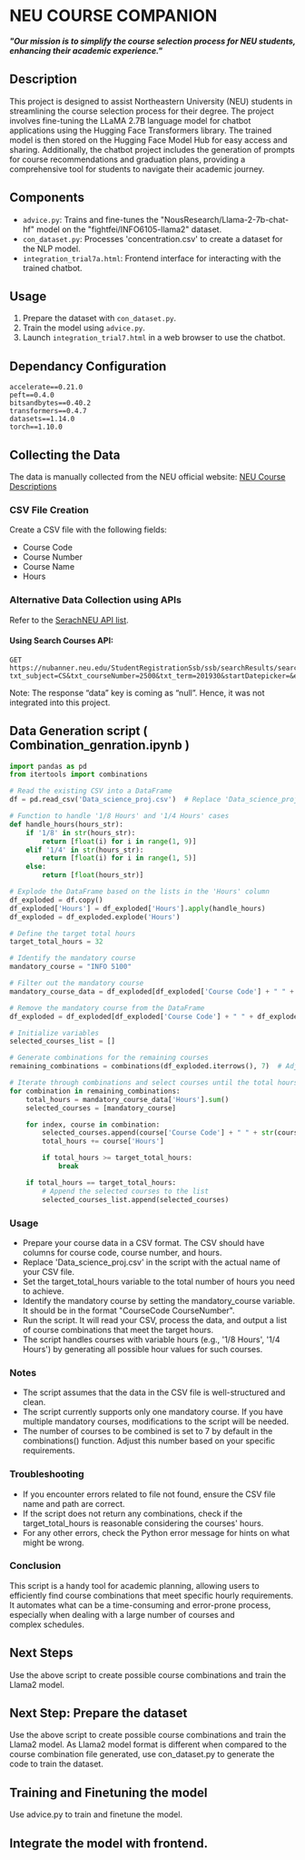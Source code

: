 
# NEU COURSE COMPANION

***"Our mission is to simplify the course selection process for NEU students, enhancing their academic experience."***

## Description
This project is designed to assist Northeastern University (NEU) students in streamlining the course selection process for their degree. The project involves fine-tuning the LLaMA 2.7B language model for chatbot applications using the Hugging Face Transformers library. The trained model is then stored on the Hugging Face Model Hub for easy access and sharing. Additionally, the chatbot project includes the generation of prompts for course recommendations and graduation plans, providing a comprehensive tool for students to navigate their academic journey.

## Components
- `advice.py`: Trains and fine-tunes the "NousResearch/Llama-2-7b-chat-hf" model on the "fightfei/INFO6105-llama2" dataset.
- `con_dataset.py`: Processes 'concentration.csv' to create a dataset for the NLP model.
- `integration_trial7a.html`: Frontend interface for interacting with the trained chatbot.

## Usage
1. Prepare the dataset with `con_dataset.py`.
2. Train the model using `advice.py`.
3. Launch `integration_trial7.html` in a web browser to use the chatbot.

## Dependancy Configuration
```
accelerate==0.21.0
peft==0.4.0
bitsandbytes==0.40.2
transformers==0.4.7
datasets==1.14.0
torch==1.10.0
```

## Collecting the Data
The data is manually collected from the NEU official website: [NEU Course Descriptions](https://catalog.northeastern.edu/course-descriptions/info/)

### CSV File Creation
Create a CSV file with the following fields:
- Course Code
- Course Number
- Course Name
- Hours

### Alternative Data Collection using APIs
Refer to the [SerachNEU API list](https://jennydaman.gitlab.io/nubanned/dark.html#studentregistrationssb-search-get).

#### Using Search Courses API:
```
GET https://nubanner.neu.edu/StudentRegistrationSsb/ssb/searchResults/searchResults?txt_subject=CS&txt_courseNumber=2500&txt_term=201930&startDatepicker=&endDatepicker=&pageOffset=0&pageMaxSize=10&sortColumn=subjectDescription&sortDirection=asc
```
Note: The response “data” key is coming as “null”. Hence, it was not integrated into this project.

## Data Generation script ( Combination_genration.ipynb )
```python
import pandas as pd
from itertools import combinations

# Read the existing CSV into a DataFrame
df = pd.read_csv('Data_science_proj.csv')  # Replace 'Data_science_proj.csv' with the actual name of your CSV file

# Function to handle '1/8 Hours' and '1/4 Hours' cases
def handle_hours(hours_str):
    if '1/8' in str(hours_str):
        return [float(i) for i in range(1, 9)]
    elif '1/4' in str(hours_str):
        return [float(i) for i in range(1, 5)]
    else:
        return [float(hours_str)]

# Explode the DataFrame based on the lists in the 'Hours' column
df_exploded = df.copy()
df_exploded['Hours'] = df_exploded['Hours'].apply(handle_hours)
df_exploded = df_exploded.explode('Hours')

# Define the target total hours
target_total_hours = 32

# Identify the mandatory course
mandatory_course = "INFO 5100"

# Filter out the mandatory course
mandatory_course_data = df_exploded[df_exploded['Course Code'] + " " + df_exploded['Course number'].astype(str) == mandatory_course]

# Remove the mandatory course from the DataFrame
df_exploded = df_exploded[df_exploded['Course Code'] + " " + df_exploded['Course number'].astype(str) != mandatory_course]

# Initialize variables
selected_courses_list = []

# Generate combinations for the remaining courses
remaining_combinations = combinations(df_exploded.iterrows(), 7)  # Adjust the number in the combination as needed

# Iterate through combinations and select courses until the total hours reach the target
for combination in remaining_combinations:
    total_hours = mandatory_course_data['Hours'].sum()
    selected_courses = [mandatory_course]

    for index, course in combination:
        selected_courses.append(course['Course Code'] + " " + str(course['Course number']))
        total_hours += course['Hours']

        if total_hours >= target_total_hours:
            break

    if total_hours == target_total_hours:
        # Append the selected courses to the list
        selected_courses_list.append(selected_courses)
```
### Usage
- Prepare your course data in a CSV format. The CSV should have columns for course code, course number, and hours.
- Replace 'Data_science_proj.csv' in the script with the actual name of your CSV file.
- Set the target_total_hours variable to the total number of hours you need to achieve.
- Identify the mandatory course by setting the mandatory_course variable. It should be in the format "CourseCode CourseNumber".
- Run the script. It will read your CSV, process the data, and output a list of course combinations that meet the target hours.
- The script handles courses with variable hours (e.g., '1/8 Hours', '1/4 Hours') by generating all possible hour values for such courses.

### Notes
- The script assumes that the data in the CSV file is well-structured and clean.
- The script currently supports only one mandatory course. If you have multiple mandatory courses, modifications to the script will be needed.
- The number of courses to be combined is set to 7 by default in the combinations() function. Adjust this number based on your specific requirements.

### Troubleshooting
- If you encounter errors related to file not found, ensure the CSV file name and path are correct.
- If the script does not return any combinations, check if the target_total_hours is reasonable considering the courses' hours.
- For any other errors, check the Python error message for hints on what might be wrong.

### Conclusion
This script is a handy tool for academic planning, allowing users to efficiently find course combinations that meet specific hourly requirements. It automates what can be a time-consuming and error-prone process, especially when dealing with a large number of courses and complex schedules.
## Next Steps
Use the above script to create possible course combinations and train the Llama2 model.

## Next Step: Prepare the dataset
Use the above script to create possible course combinations and train the Llama2 model.
As Llama2 model format is different when compared to the course combination file generated, use con_dataset.py to generate the code to train the dataset.

## Training and Finetuning the model
Use advice.py to train and finetune the model.

## Integrate the model with frontend.
